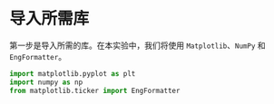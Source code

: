 # 导入所需库

第一步是导入所需的库。在本实验中，我们将使用 `Matplotlib`、`NumPy` 和 `EngFormatter`。

```python
import matplotlib.pyplot as plt
import numpy as np
from matplotlib.ticker import EngFormatter
```
